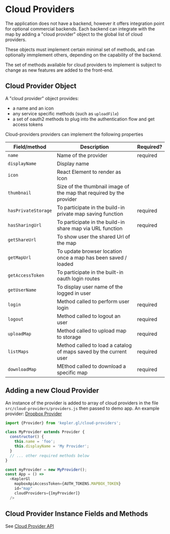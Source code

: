 # Cloud Providers

The application does not have a backend, however it offers integration point for optional commercial backends. Each backend can integrate with the map by adding a "cloud provider" object to the global list of cloud providers.

These objects must implement certain minimal set of methods, and can optionally immplement others, depending on the capability of the backend.

The set of methods available for cloud providers to implement is subject to change as new features are added to the front-end.


## Cloud Provider Object

A "cloud provider" object provides:
- a name and an icon
- any service specific methods (such as `uploadFile`)
- a set of oauth2 methods to plug into the authentication flow and get access tokens

Cloud-providers providers can implement the following properties

| Field/method | Description | Required? |
| --- | --- | --- |
| `name` | Name of the provider | required |
| `displayName` | Display name |
| `icon` | React Element to render as Icon |
| `thumbnail` | Size of the thumbnail image of the map that required by the provider |
| `hasPrivateStorage` | To participate in the build-in private map saving function | required |
| `hasSharingUrl` | To participate in the build-in share map via URL function | required |
| `getShareUrl` | To show user the shared Url of the map |
| `getMapUrl` | To update browser location once a map has been saved / loaded |
| `getAccessToken` | To participate in the built-in oauth login routes |
| `getUserName` | To display user name of the logged in user |
| `login` | Method called to perform user login | required |
| `logout` | Method called to logout an user | required |
| `uploadMap` | Method called to upload map to storage | required |
| `listMaps` | Method called to load a catalog of maps saved by the current user | required |
| `downloadMap` | MEthod called to download a specific map | required |


## Adding a new Cloud Provider

An instance of the provider is added to array of cloud providers in the file `src/cloud-providers/providers.js` then passed to demo app. An example provider: [Dropbox Provider](https://github.com/keplergl/kepler.gl/blob/master/examples/demo-app/src/cloud-providers/dropbox-provider.js)

```js
import {Provider} from 'kepler.gl/cloud-providers';

class MyProvider extends Provider {
  constructor() {
    this.name = 'foo';
    this.displayName = 'My Provider';
  }
  // ... other required methods below
}

const myProvider = new MyProvider();
const App = () =>
  <KeplerGl
    mapboxApiAccessToken={AUTH_TOKENS.MAPBOX_TOKEN}
    id="map"
    cloudProviders={[myProvider]}
  />
```


## Cloud Provider Instance Fields and Methods

See [Cloud Provider API](./cloud-provider.md)
